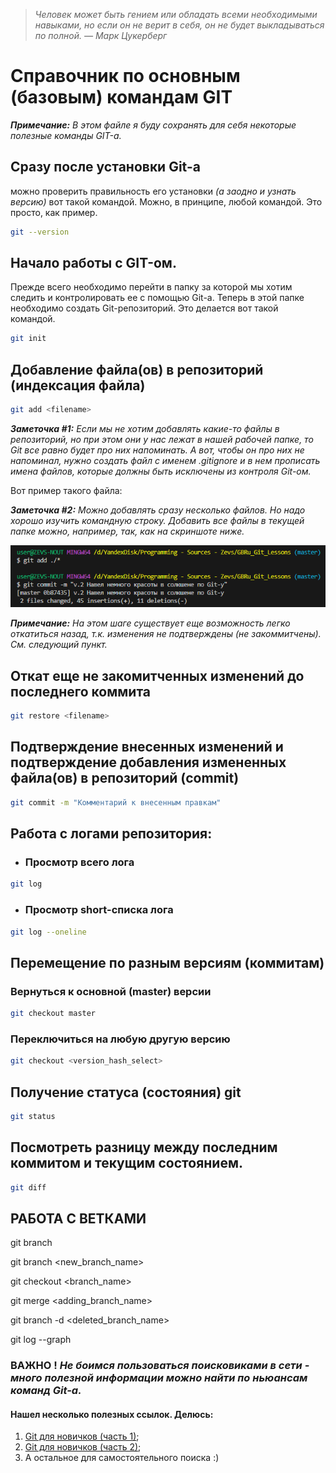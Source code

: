 > *Человек может быть гением или обладать всеми необходимыми навыками, но если он не верит в себя, он не будет выкладываться по полной. —  Марк Цукерберг*

# Справочник по основным (базовым) командам GIT

***Примечание:*** *В этом файле я буду сохранять для себя некоторые полезные команды GIT-а.*


## Сразу после установки Git-а

можно проверить правильность его установки *(а заодно и узнать версию)* вот такой командой. Можно, в принципе, любой командой. Это просто, как пример.

```sh
git --version
```

## Начало работы с GIT-ом.

Прежде всего необходимо перейти в папку за которой мы хотим следить и контролировать ее с помощью Git-а.
Теперь в этой папке необходимо создать Git-репозиторий. Это делается вот такой командой.

```sh
git init
```

## Добавление файла(ов) в репозиторий (индексация файла)

```sh
git add <filename>
```

***Заметочка #1:*** *Если мы не хотим добавлять какие-то файлы в репозиторий, но при этом они у нас лежат в нашей рабочей папке, то Git все равно будет про них напоминать. А вот, чтобы он про них не напоминал, нужно создать файл с именем .gitignore и в нем прописать имена файлов, которые должны быть исключены из контроля Git-ом.*

Вот пример такого файла:

***Заметочка #2:*** *Можно добавлять сразу несколько файлов. Но надо хорошо изучить командную строку. Добавить все файлы в текущей папке можно, например, так, как на скриншоте ниже.*


![Скриншот. Добавляем несколько файлов](./images/git_add_all_files.png)

***Примечание:*** *На этом шаге существует еще возможность легко откатиться назад, т.к. изменения не подтверждены (не закоммитчены). См. следующий пункт.*

## Откат еще не закомитченных изменений до последнего коммита

```sh
git restore <filename>
```

## Подтверждение внесенных изменений и подтверждение добавления измененных файла(ов) в репозиторий (commit)

```sh
git commit -m "Комментарий к внесенным правкам"
```

## Работа с логами репозитория:

* ### Просмотр всего лога

```sh
git log
```

* ### Просмотр short-списка лога

```sh
git log --oneline
```

## Перемещение по разным версиям (коммитам)

### Вернуться к основной (master) версии

```sh
git checkout master
```

### Переключиться на любую другую версию

```sh
git checkout <version_hash_select>
```

## Получение статуса (состояния) git

```sh
git status
```

## Посмотреть разницу между последним коммитом и текущим состоянием.

```sh
git diff
```

## РАБОТА С ВЕТКАМИ

git branch


git branch <new_branch_name>

<!-- Переход на другую ветку -->
git checkout <branch_name>

git merge <adding_branch_name>

<!-- Теперь, если только что слитая (добавленная) ветка больше не нужна, то ее можно удалить из репозитория. -->
git branch -d <deleted_branch_name>

<!-- А вот таким образом можно визуализировать весь наш проект (репозиторий) со всеми ветками и субветками, чтобы знать, что у нас есть и откуда что растет. -->
git log --graph


### ВАЖНО ! *Не боимся пользоваться поисковиками в сети - много полезной информации можно найти по ньюансам команд Git-а.*

#### Нашел несколько полезных ссылок. Делюсь:
1. [Git для новичков (часть 1)](https://habr.com/ru/articles/541258/ "Git для новичков (часть 1) на Хабре");
2. [Git для новичков (часть 2)](https://habr.com/ru/articles/542616/ "Git для новичков (часть 2) на Хабре");
3. А остальное для самостоятельного поиска :)
